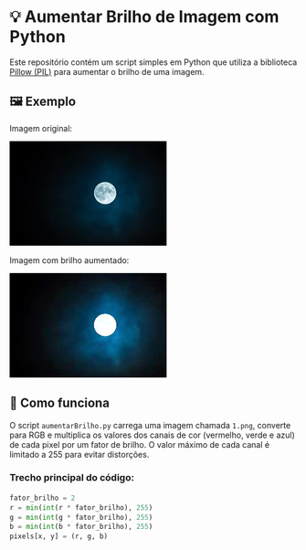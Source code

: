 # 💡 Aumentar Brilho de Imagem com Python

Este repositório contém um script simples em Python que utiliza a biblioteca [Pillow (PIL)](https://python-pillow.org/) para aumentar o brilho de uma imagem.

## 🖼️ Exemplo

Imagem original:

![Imagem original](1.png)

Imagem com brilho aumentado:

![Imagem com brilho aumentado](1mod.png)

## 🧠 Como funciona

O script `aumentarBrilho.py` carrega uma imagem chamada `1.png`, converte para RGB e multiplica os valores dos canais de cor (vermelho, verde e azul) de cada pixel por um fator de brilho. O valor máximo de cada canal é limitado a 255 para evitar distorções.

### Trecho principal do código:

```python
fator_brilho = 2
r = min(int(r * fator_brilho), 255)
g = min(int(g * fator_brilho), 255)
b = min(int(b * fator_brilho), 255)
pixels[x, y] = (r, g, b)
